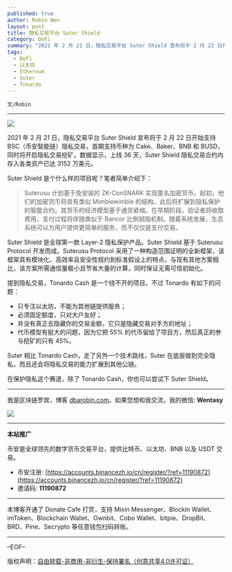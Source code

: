 ```yaml
---
published: true
author: Robin Wen
layout: post
title: 隐私交易平台 Suter Shield
category: DeFi
summary: "2021 年 2 月 21 日，隐私交易平台 Suter Shield 宣布将于 2 月 22 日开始支持 BSC（币安智能链）隐私交易，首期支持币种为 Cake、Baker、BNB 和 BUSD，同时将开启隐私交易挖矿。数据显示，上线 36 天，Suter Shield 隐私交易合约内存入各类资产已达 3152 万美元。Suter 相比 Tonardo Cash，走了另外一个技术路线，Suter 在底层做到完全隐私，而且还会将隐私交易的能力扩展到其他公链。在保护隐私这个赛道，除了 Tonardo Cash，你也可以尝试下 Suter Shield。"
tags:
  - DeFi
  - 以太坊
  - Ethereum
  - Suter
  - Tonardo
---
```


`文/Robin`

***

![](https://cdn.dbarobin.com/53qizaa.png)

2021 年 2 月 21 日，隐私交易平台 Suter Shield 宣布将于 2 月 22 日开始支持 BSC（币安智能链）隐私交易，首期支持币种为 Cake、Baker、BNB 和 BUSD，同时将开启隐私交易挖矿。数据显示，上线 36 天，Suter Shield 隐私交易合约内存入各类资产已达 3152 万美元。

Suter Shield 是个什么样的项目呢？笔者简单介绍下：

> Suterusu 计划基于免安装的 ZK-ConSNARK 实现匿名加密货币。起初，他们的加密货币将具有类似 Mimblewimble 的结构，此后将扩展到隐私保护的智能合约。其货币的经济模型基于通货紧缩。在早期阶段，验证者将收取费用，支付过程将伴随类似于 Bancor 比例销毁机制。随着系统发展，生态系统可以为用户提供更简单的服务，而不仅仅是支付交易。

Suter Shield 是全球第一款 Layer-2 隐私保护产品。Suter Shield 基于 Suterusu Protocol 开发而成。Suterusu Protocol 采用了一种构造范围证明的全新框架，该框架具有模块化、高效率且安全性规约到标准假设上的特点，与现有其他方案相比，该方案所需通信量极小且节省大量的计算，同时保证无需可信初始化。

提到隐私交易，Tonardo Cash 是一个绕不开的项目。不过 Tonardo 有如下的问题：

* 只专注以太坊，不能为其他链提供服务；
* 必须固定额度，只对大户友好；
* 并没有真正去隐藏你的交易金额，它只是隐藏交易对手方的地址；
* 代币模型有挺大的问题，因为它把 55% 的代币留给了项目方，然后真正的参与挖矿的只有 45%。

Suter 相比 Tonardo Cash，走了另外一个技术路线，Suter 在底层做到完全隐私，而且还会将隐私交易的能力扩展到其他公链。

在保护隐私这个赛道，除了 Tonardo Cash，你也可以尝试下 Suter Shield。

***

我是区块链罗宾，博客 [dbarobin.com](https://dbarobin.com/)。如果您想和我交流，我的微信: **Wentasy**

![](https://cdn.dbarobin.com/v4yywe2.png)

***

**本站推广**

币安是全球领先的数字货币交易平台，提供比特币、以太坊、BNB 以及 USDT 交易。

* 币安注册: [https://accounts.binancezh.io/cn/register/?ref=11190872](https://accounts.binancezh.io/cn/register/?ref=11190872)
* 邀请码: **11190872**

***

本博客开通了 Donate Cafe 打赏，支持 Mixin Messenger、Blockin Wallet、imToken、Blockchain Wallet、Ownbit、Cobo Wallet、bitpie、DropBit、BRD、Pine、Secrypto 等任意钱包扫码转账。

<center>
    <div class="--donate-button"
         data-button-id="f8b9df0d-af9a-460d-8258-d3f435445075"
    ></div>
</center>

***

–EOF–

版权声明：[自由转载-非商用-非衍生-保持署名（创意共享4.0许可证）](http://creativecommons.org/licenses/by-nc-nd/4.0/deed.zh)